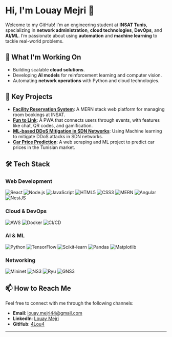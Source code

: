 # Hi, I'm Louay Mejri 👋

Welcome to my GitHub! I'm an engineering student at **INSAT Tunis**, specializing in **network administration**, **cloud technologies**, **DevOps**, and **AI/ML**. I’m passionate about using **automation** and **machine learning** to tackle real-world problems.

## 🔭 What I'm Working On
- Building scalable **cloud solutions**.
- Developing **AI models** for reinforcement learning and computer vision.
- Automating **network operations** with Python and cloud technologies.

## 🚀 Key Projects
- **[Facility Reservation System](#)**: A MERN stack web platform for managing room bookings at INSAT.
- **[Fun to Link](#)**: A PWA that connects users through events, with features like chat, QR codes, and gamification.
- **[ML-based DDoS Mitigation in SDN Networks](#)**: Using Machine learning to mitigate DDoS attacks in SDN networks.
- **[Car Price Prediction](#)**: A web scraping and ML project to predict car prices in the Tunisian market.

## 🛠️ Tech Stack

### Web Development
![React](https://img.shields.io/badge/React-000000?style=flat&logo=React&logoColor=61DAFB)
![Node.js](https://img.shields.io/badge/Node.js-000000?style=flat&logo=Node.js&logoColor=339933)
![JavaScript](https://img.shields.io/badge/JavaScript-000000?style=flat&logo=JavaScript&logoColor=F7DF1E)
![HTML5](https://img.shields.io/badge/HTML5-000000?style=flat&logo=HTML5&logoColor=E34F26)
![CSS3](https://img.shields.io/badge/CSS3-000000?style=flat&logo=CSS3&logoColor=1572B6)
![MERN](https://img.shields.io/badge/MERN-000000?style=flat&logo=MongoDB&logoColor=47A248)
![Angular](https://img.shields.io/badge/Angular-000000?style=flat&logo=Angular&logoColor=DD0031)
![NestJS](https://img.shields.io/badge/NestJS-000000?style=flat&logo=nestjs&logoColor=E0234E)

### Cloud & DevOps
![AWS](https://img.shields.io/badge/AWS-232F3E?style=flat&logo=Amazon-AWS&logoColor=FF9900)
![Docker](https://img.shields.io/badge/Docker-000000?style=flat&logo=Docker&logoColor=2496ED)
![CI/CD](https://img.shields.io/badge/CI/CD-000000?style=flat&logo=Jenkins&logoColor=F16824)

### AI & ML
![Python](https://img.shields.io/badge/Python-000000?style=flat&logo=Python&logoColor=3776AB)
![TensorFlow](https://img.shields.io/badge/TensorFlow-000000?style=flat&logo=TensorFlow&logoColor=FF6F00)
![Scikit-learn](https://img.shields.io/badge/Scikit--learn-000000?style=flat&logo=Scikit-learn&logoColor=F7931E)
![Pandas](https://img.shields.io/badge/Pandas-000000?style=flat&logo=Pandas&logoColor=150458)
![Matplotlib](https://img.shields.io/badge/Matplotlib-000000?style=flat&logo=Matplotlib&logoColor=005C5C)

### Networking
![Mininet](https://img.shields.io/badge/Mininet-000000?style=flat&logo=Mininet&logoColor=660000)
![NS3](https://img.shields.io/badge/NS3-000000?style=flat&logo=NS3&logoColor=FF6600)
![Ryu](https://img.shields.io/badge/Ryu-000000?style=flat&logo=Ryu&logoColor=333333)
![GNS3](https://img.shields.io/badge/GNS3-000000?style=flat&logo=GNS3&logoColor=33A1FD)

## 📫 How to Reach Me

Feel free to connect with me through the following channels:

- **Email**: [louay.mejri44@gmail.com](mailto:louay.mejri44@gmail.com)
- **LinkedIn**: [Louay Mejri](https://www.linkedin.com/in/louay-mejri/)
- **GitHub**: [4Lou4](https://github.com/4Lou4)

---

